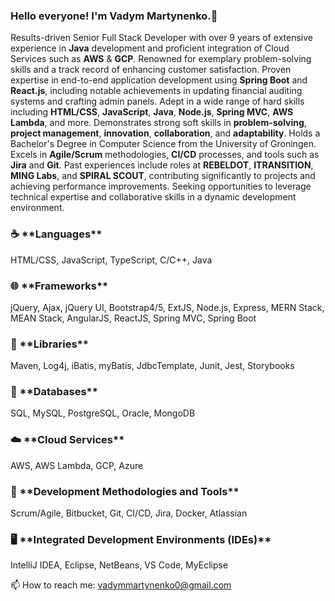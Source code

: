 ### Hello everyone! I'm Vadym Martynenko.👋
 Results-driven Senior Full Stack Developer with over 9 years of extensive experience in **Java** development and proficient integration of Cloud Services such as **AWS** & **GCP**. Renowned for exemplary problem-solving skills and a track record of enhancing customer satisfaction. Proven expertise in end-to-end application development using **Spring Boot** and **React.js**, including notable achievements in updating financial auditing systems and crafting admin panels. Adept in a wide range of hard skills including **HTML/CSS**, **JavaScript**, **Java**, **Node.js**, **Spring MVC**, **AWS Lambda**, and more. Demonstrates strong soft skills in **problem-solving**, **project management**, **innovation**, **collaboration**, and **adaptability**. Holds a Bachelor's Degree in Computer Science from the University of Groningen. Excels in **Agile/Scrum** methodologies, **CI/CD** processes, and tools such as **Jira** and **Git**. Past experiences include roles at **REBELDOT**, **ITRANSITION**, **MING Labs**, and **SPIRAL SCOUT**, contributing significantly to projects and achieving performance improvements. Seeking opportunities to leverage technical expertise and collaborative skills in a dynamic development environment.

<h3>☕ **Languages**</h3>
HTML/CSS, JavaScript, TypeScript, C/C++, Java

<h3>🌐 **Frameworks**</h3>
jQuery, Ajax, jQuery UI, Bootstrap4/5, ExtJS, Node.js, Express, MERN Stack, MEAN Stack, AngularJS, ReactJS, Spring MVC, Spring Boot

<h3>📜 **Libraries**</h3>
 Maven, Log4j, iBatis, myBatis, JdbcTemplate, Junit, Jest, Storybooks
 
<h3>💾 **Databases**</h3>
 SQL, MySQL, PostgreSQL, Oracle, MongoDB
 
<h3>☁️ **Cloud Services**</h3>
 AWS, AWS Lambda, GCP, Azure
 
<h3>🔨 **Development Methodologies and Tools**</h3>
 Scrum/Agile, Bitbucket, Git, CI/CD, Jira, Docker, Atlassian
 
<h3>🖥️ **Integrated Development Environments (IDEs)**</h3>
 IntelliJ IDEA, Eclipse, NetBeans, VS Code, MyEclipse

📫 How to reach me: vadymmartynenko0@gmail.com
<!--
**vadymdev716/vadymdev716** is a ✨ _special_ ✨ repository because its `README.md` (this file) appears on your GitHub profile.

Here are some ideas to get you started:

- 🔭 I’m currently working on ...
- 🌱 I’m currently learning ...
- 👯 I’m looking to collaborate on ...
- 🤔 I’m looking for help with ...
- 💬 Ask me about ...
- 📫 How to reach me: ...
- 😄 Pronouns: ...
- ⚡ Fun fact: ...
-->
